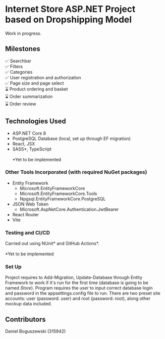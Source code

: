 # Internet Store ASP.NET Project based on Dropshipping Model
Work in progress.

## Milestones
:white_check_mark: Searchbar \
:white_check_mark: Filters \
:white_check_mark: Categories \
:white_check_mark: User registration and authorization \
:white_check_mark: Page size and page select \
:hourglass: Product ordering and basket \
:hourglass: Order summarization \
:hourglass: Order review

## Technologies Used
- ASP.NET Core 8
- PostgreSQL Database (local, set up through EF migration)
- React, JSX
- SASS*, TypeScript \
\
*Yet to be implemented

### Other Tools Incorporated (with required NuGet packages)
- Entity Framework
  - Microsoft.EntityFrameworkCore
  - Microsoft.EntityFrameworkCore.Tools
  - Npgsql.EntityFrameworkCore.PostgreSQL
- JSON Web Token
  - Microsoft.AspNetCore.Authentication.JwtBearer
- React Router
- Vite

### Testing and CI/CD
Carried out using NUnit* and GitHub Actions*. \
\
*Yet to be implemented

### Set Up
Project requires to Add-Migration, Update-Database through Entity Framework to work if it's run for the first time (database is going to be named *Store*).
Program requires the user to input correct database login and password in the appsettings.config file to run. 
There are two preset site accounts: user (password: user) and root (password: root), along other mockup data included.

## Contributors
Daniel Boguszewski (315942)
